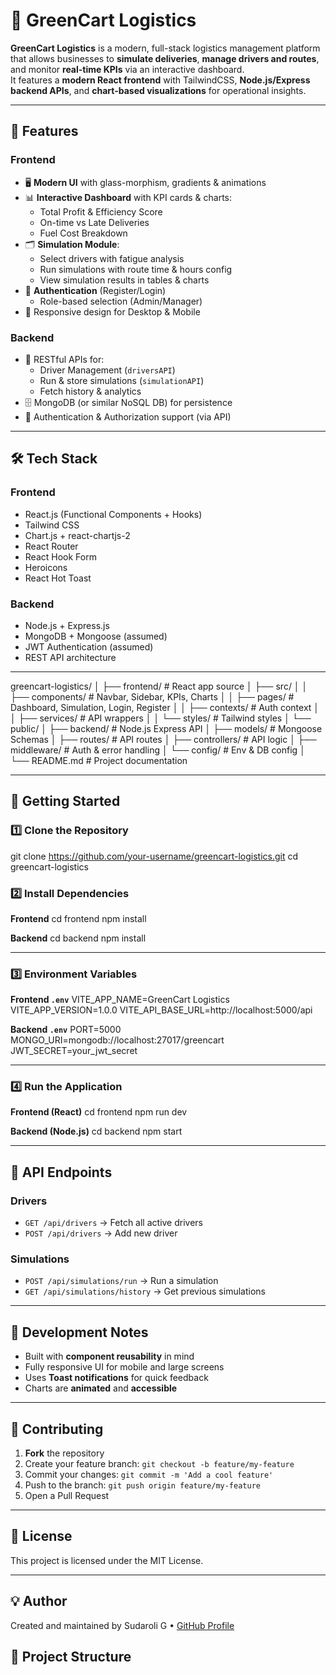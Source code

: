 # 🚚 GreenCart Logistics

**GreenCart Logistics** is a modern, full-stack logistics management platform that allows businesses to **simulate deliveries**, **manage drivers and routes**, and monitor **real-time KPIs** via an interactive dashboard.  
It features a **modern React frontend** with TailwindCSS, **Node.js/Express backend APIs**, and **chart-based visualizations** for operational insights.

---

## 📌 Features

### Frontend
- 🖥 **Modern UI** with glass-morphism, gradients & animations
- 📊 **Interactive Dashboard** with KPI cards & charts:
  - Total Profit & Efficiency Score
  - On-time vs Late Deliveries
  - Fuel Cost Breakdown
- 🗂 **Simulation Module**:
  - Select drivers with fatigue analysis
  - Run simulations with route time & hours config
  - View simulation results in tables & charts
- 🔑 **Authentication** (Register/Login)
  - Role-based selection (Admin/Manager)
- 📱 Responsive design for Desktop & Mobile

### Backend
- 📡 RESTful APIs for:
  - Driver Management (`driversAPI`)
  - Run & store simulations (`simulationAPI`)
  - Fetch history & analytics
- 🗄 MongoDB (or similar NoSQL DB) for persistence
- 🔐 Authentication & Authorization support (via API)

---

## 🛠 Tech Stack

### Frontend
- React.js (Functional Components + Hooks)
- Tailwind CSS
- Chart.js + react-chartjs-2
- React Router
- React Hook Form
- Heroicons
- React Hot Toast

### Backend
- Node.js + Express.js
- MongoDB + Mongoose (assumed)
- JWT Authentication (assumed)
- REST API architecture

---


greencart-logistics/
│
├── frontend/ # React app source
│ ├── src/
│ │ ├── components/ # Navbar, Sidebar, KPIs, Charts
│ │ ├── pages/ # Dashboard, Simulation, Login, Register
│ │ ├── contexts/ # Auth context
│ │ ├── services/ # API wrappers
│ │ └── styles/ # Tailwind styles
│ └── public/
│
├── backend/ # Node.js Express API
│ ├── models/ # Mongoose Schemas
│ ├── routes/ # API routes
│ ├── controllers/ # API logic
│ ├── middleware/ # Auth & error handling
│ └── config/ # Env & DB config
│
└── README.md # Project documentation




---

## 🚀 Getting Started

### 1️⃣ Clone the Repository

git clone https://github.com/your-username/greencart-logistics.git
cd greencart-logistics



### 2️⃣ Install Dependencies

**Frontend**
cd frontend
npm install



**Backend**
cd backend
npm install


---

### 3️⃣ Environment Variables

**Frontend `.env`**
VITE_APP_NAME=GreenCart Logistics
VITE_APP_VERSION=1.0.0
VITE_API_BASE_URL=http://localhost:5000/api



**Backend `.env`**
PORT=5000
MONGO_URI=mongodb://localhost:27017/greencart
JWT_SECRET=your_jwt_secret


---

### 4️⃣ Run the Application

**Frontend (React)**
cd frontend
npm run dev


**Backend (Node.js)**
cd backend
npm start


---

## 🧩 API Endpoints

### Drivers
- `GET /api/drivers` → Fetch all active drivers
- `POST /api/drivers` → Add new driver

### Simulations
- `POST /api/simulations/run` → Run a simulation
- `GET /api/simulations/history` → Get previous simulations

---

## 📌 Development Notes
- Built with **component reusability** in mind
- Fully responsive UI for mobile and large screens
- Uses **Toast notifications** for quick feedback
- Charts are **animated** and **accessible**

---

## 🤝 Contributing

1. **Fork** the repository
2. Create your feature branch: `git checkout -b feature/my-feature`
3. Commit your changes: `git commit -m 'Add a cool feature'`
4. Push to the branch: `git push origin feature/my-feature`
5. Open a Pull Request

---

## 📜 License
This project is licensed under the MIT License.

---

## 💡 Author
Created and maintained by Sudaroli G • [GitHub Profile](https://github.com/Sudar164)










## 📂 Project Structure

